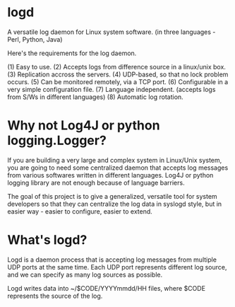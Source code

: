 logd
====

A versatile log daemon for Linux system software. (in three languages - Perl, Python, Java)

Here's the requirements for the log daemon.

(1) Easy to use.
(2) Accepts logs from difference source in a linux/unix box.
(3) Replication accross the servers.
(4) UDP-based, so that no lock problem occurs.
(5) Can be monitored remotely, via a TCP port.
(6) Configurable in a very simple configuration file. 
(7) Language independent. (accepts logs from S/Ws in different languages)
(8) Automatic log rotation.

Why not Log4J or python logging.Logger?
=======================================

If you are building a very large and complex system in Linux/Unix system, you are going to 
need some centralized daemon that accepts log messages from various softwares written in
different languages. Log4J or python logging library are not enough because of language
barriers.

The goal of this project is to give a generalized, versatile tool for system developers
so that they can centralize the log data in syslogd style, but in easier way - easier
to configure, easier to extend.

What's logd?
============

Logd is a daemon process that is accepting log messages from multiple UDP ports at the
same time. Each UDP port represents different log source, and we can specify as many 
log sources as possible.

Logd writes data into ~/$CODE/YYYYmmdd/HH files, where $CODE represents the source of
the log.
